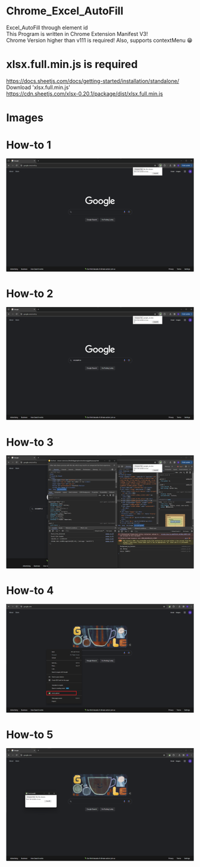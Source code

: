 # Chrome_Excel_AutoFill
Excel_AutoFill through element id <br />
This Program is written in Chrome Extension Manifest V3! <br />
Chrome Version higher than v111 is required!
Also, supports contextMenu 😁

# xlsx.full.min.js is required
https://docs.sheetjs.com/docs/getting-started/installation/standalone/ <br />
Download 'xlsx.full.min.js' <br />
https://cdn.sheetjs.com/xlsx-0.20.1/package/dist/xlsx.full.min.js

# Images

# How-to 1 <br />
![alt text](https://github.com/INONULL/Chrome_Excel_AutoFill/blob/main/Screenshot/howto1.png?raw=true) <br />
# How-to 2 <br />
![alt text](https://github.com/INONULL/Chrome_Excel_AutoFill/blob/main/Screenshot/howto2.png?raw=true) <br />
# How-to 3 <br />
![alt text](https://github.com/INONULL/Chrome_Excel_AutoFill/blob/main/Screenshot/howto3.png?raw=true) <br />
# How-to 4 <br />
![alt text](https://github.com/INONULL/Chrome_Excel_AutoFill/blob/main/Screenshot/howto4.png?raw=true) <br />
# How-to 5 <br />
![alt text](https://github.com/INONULL/Chrome_Excel_AutoFill/blob/main/Screenshot/howto5.png?raw=true) <br />
